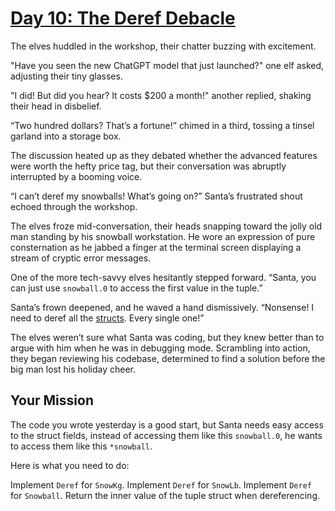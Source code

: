# [Day 10: The Deref Debacle](https://www.rustfinity.com/practice/rust/challenges/aor-2024-10/description)

The elves huddled in the workshop, their chatter buzzing with excitement.

"Have you seen the new ChatGPT model that just launched?" one elf asked, adjusting their tiny glasses.

"I did! But did you hear? It costs $200 a month!" another replied, shaking their head in disbelief.

“Two hundred dollars? That’s a fortune!” chimed in a third, tossing a tinsel garland into a storage box.

The discussion heated up as they debated whether the advanced features were worth the hefty price tag, but their conversation was abruptly interrupted by a booming voice.

“I can’t deref my snowballs! What’s going on?” Santa’s frustrated shout echoed through the workshop.

The elves froze mid-conversation, their heads snapping toward the jolly old man standing by his snowball workstation. He wore an expression of pure consternation as he jabbed a finger at the terminal screen displaying a stream of cryptic error messages.

One of the more tech-savvy elves hesitantly stepped forward. “Santa, you can just use `snowball.0` to access the first value in the tuple.”

Santa’s frown deepened, and he waved a hand dismissively. “Nonsense! I need to deref all the [structs](https://www.rustfinity.com/learn/rust/structs). Every single one!”

The elves weren’t sure what Santa was coding, but they knew better than to argue with him when he was in debugging mode. Scrambling into action, they began reviewing his codebase, determined to find a solution before the big man lost his holiday cheer.

## Your Mission

The code you wrote yesterday is a good start, but Santa needs easy access to the struct fields, instead of accessing them like this `snowball.0`, he wants to access them like this `*snowball`.

Here is what you need to do:

Implement `Deref` for `SnowKg`.
Implement `Deref` for `SnowLb`.
Implement `Deref` for `Snowball`.
Return the inner value of the tuple struct when dereferencing.